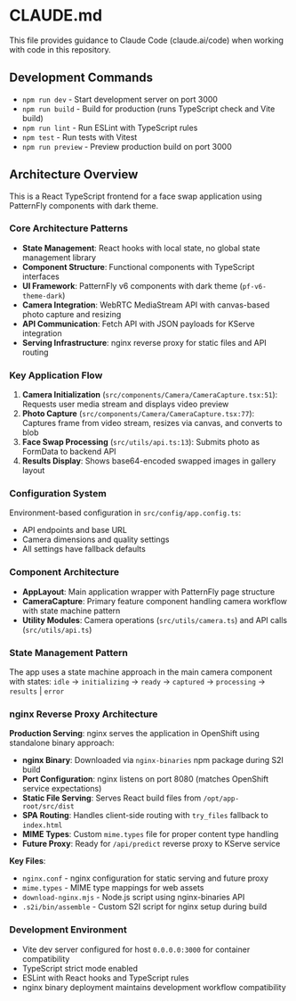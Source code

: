 # CLAUDE.md

This file provides guidance to Claude Code (claude.ai/code) when working with code in this repository.

## Development Commands

- `npm run dev` - Start development server on port 3000
- `npm run build` - Build for production (runs TypeScript check and Vite build)
- `npm run lint` - Run ESLint with TypeScript rules
- `npm test` - Run tests with Vitest
- `npm run preview` - Preview production build on port 3000

## Architecture Overview

This is a React TypeScript frontend for a face swap application using PatternFly components with dark theme.

### Core Architecture Patterns

- **State Management**: React hooks with local state, no global state management library
- **Component Structure**: Functional components with TypeScript interfaces
- **UI Framework**: PatternFly v6 components with dark theme (`pf-v6-theme-dark`)
- **Camera Integration**: WebRTC MediaStream API with canvas-based photo capture and resizing
- **API Communication**: Fetch API with JSON payloads for KServe integration
- **Serving Infrastructure**: nginx reverse proxy for static files and API routing

### Key Application Flow

1. **Camera Initialization** (`src/components/Camera/CameraCapture.tsx:51`): Requests user media stream and displays video preview
2. **Photo Capture** (`src/components/Camera/CameraCapture.tsx:77`): Captures frame from video stream, resizes via canvas, and converts to blob
3. **Face Swap Processing** (`src/utils/api.ts:13`): Submits photo as FormData to backend API
4. **Results Display**: Shows base64-encoded swapped images in gallery layout

### Configuration System

Environment-based configuration in `src/config/app.config.ts`:
- API endpoints and base URL
- Camera dimensions and quality settings
- All settings have fallback defaults

### Component Architecture

- **AppLayout**: Main application wrapper with PatternFly page structure
- **CameraCapture**: Primary feature component handling camera workflow with state machine pattern
- **Utility Modules**: Camera operations (`src/utils/camera.ts`) and API calls (`src/utils/api.ts`)

### State Management Pattern

The app uses a state machine approach in the main camera component with states:
`idle` → `initializing` → `ready` → `captured` → `processing` → `results` | `error`

### nginx Reverse Proxy Architecture

**Production Serving**: nginx serves the application in OpenShift using standalone binary approach:

- **nginx Binary**: Downloaded via `nginx-binaries` npm package during S2I build
- **Port Configuration**: nginx listens on port 8080 (matches OpenShift service expectations)
- **Static File Serving**: Serves React build files from `/opt/app-root/src/dist`
- **SPA Routing**: Handles client-side routing with `try_files` fallback to `index.html`
- **MIME Types**: Custom `mime.types` file for proper content type handling
- **Future Proxy**: Ready for `/api/predict` reverse proxy to KServe service

**Key Files**:
- `nginx.conf` - nginx configuration for static serving and future proxy
- `mime.types` - MIME type mappings for web assets
- `download-nginx.mjs` - Node.js script using nginx-binaries API
- `.s2i/bin/assemble` - Custom S2I script for nginx setup during build

### Development Environment

- Vite dev server configured for host `0.0.0.0:3000` for container compatibility
- TypeScript strict mode enabled
- ESLint with React hooks and TypeScript rules
- nginx binary deployment maintains development workflow compatibility
